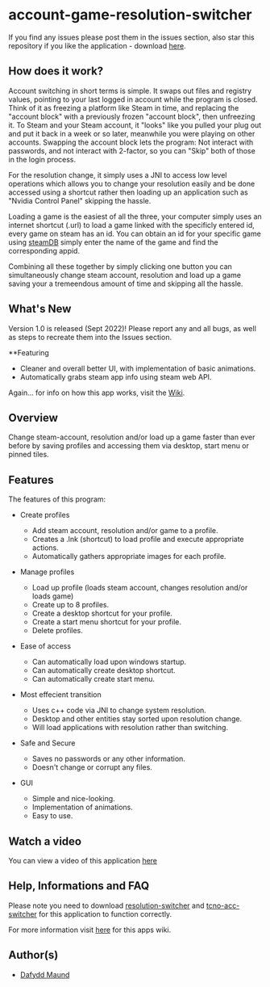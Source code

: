 # account-game-resolution-switcher
If you find any issues please post them in the issues section, also star this repository if you like the application - download [here](https://github.com/Stryzhh/account-game-resolution-switcher/releases).

## How does it work?
Account switching in short terms is simple. It swaps out files and registry values, pointing to your last logged in account while the program is closed. Think of it as freezing a platform like Steam in time, and replacing the "account block" with a previously frozen "account block", then unfreezing it. To Steam and your Steam account, it "looks" like you pulled your plug out and put it back in a week or so later, meanwhile you were playing on other accounts. Swapping the account block lets the program: Not interact with passwords, and not interact with 2-factor, so you can "Skip" both of those in the login process. 

For the resolution change, it simply uses a JNI to access low level operations which allows you to change your resolution easily and be done accessed using a shortcut rather then loading up an application such as "Nvidia Control Panel" skipping the hassle.

Loading a game is the easiest of all the three, your computer simply uses an internet shortcut (.url) to load a game linked with the specificly entered id, every game on steam has an id. You can obtain an id for your specific game using [steamDB](https://steamdb.info/) simply enter the name of the game and find the corresponding appid.

Combining all these together by simply clicking one button you can simultaneously change steam account, resolution and load up a game saving your a tremeendous amount of time and skipping all the hassle.

## What's New
Version 1.0 is released (Sept 2022)! Please report any and all bugs, as well as steps to recreate them into the Issues section.

**Featuring
 * Cleaner and overall better UI, with implementation of basic animations. 
 * Automatically grabs steam app info using steam web API.

Again... for info on how this app works, visit the [Wiki](https://github.com/Stryzhh/account-game-resolution-switcher/wiki).

## Overview
Change steam-account, resolution and/or load up a game faster than ever before by saving profiles and accessing them via desktop, start menu or pinned tiles.

## Features

The features of this program:

* Create profiles
  * Add steam account, resolution and/or game to a profile.
  * Creates a .lnk (shortcut) to load profile and execute appropriate actions.
  * Automatically gathers appropriate images for each profile.

* Manage profiles
  * Load up profile (loads steam account, changes resolution and/or loads game)
  * Create up to 8 profiles.
  * Create a desktop shortcut for your profile.
  * Create a start menu shortcut  for your profile.
  * Delete profiles.

* Ease of access
  * Can automatically load upon windows startup.
  * Can automatically create desktop shortcut.
  * Can automatically create start menu.

* Most effecient transition
  * Uses c++ code via JNI to change system resolution.
  * Desktop and other entities stay sorted upon resolution change.
  * Will load applications with resolution rather than switching.

* Safe and Secure
  * Saves no passwords or any other information.
  * Doesn't change or corrupt any files.

* GUI
  * Simple and nice-looking.
  * Implementation of animations.
  * Easy to use.

## Watch a video
You can view a video of this application [here](https://www.youtube.com/watch?v=dQw4w9WgXcQ)

## Help, Informations and FAQ
Please note you need to download [resolution-switcher](https://github.com/Stryzhh/resolution-switcher) and [tcno-acc-switcher](https://github.com/TcNobo/TcNo-Acc-Switcher) for this application to function correctly.

For more information visit [here](https://github.com/Stryzhh/account-game-resolution-switcher/wiki) for this apps wiki.

## Author(s)
* [Dafydd Maund](https://github.com/Stryzhh)
